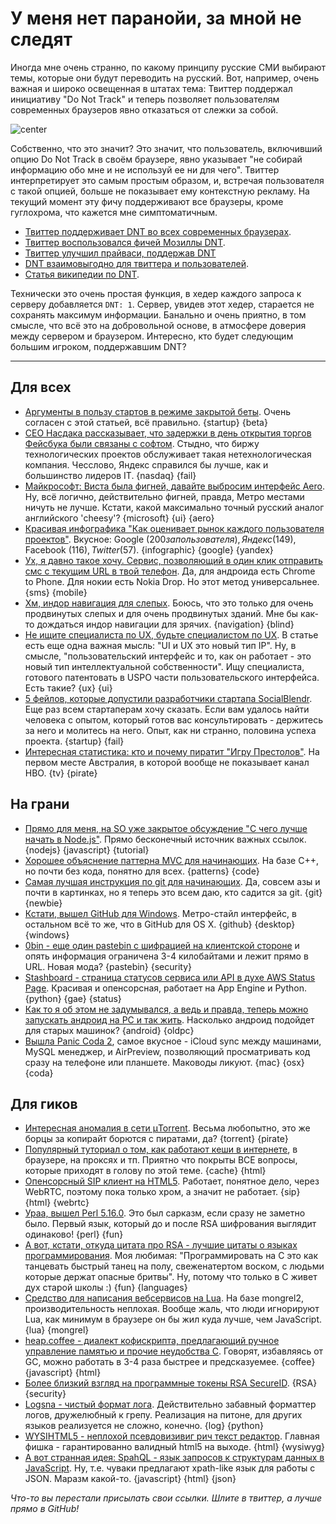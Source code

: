 # У меня нет паранойи, за мной не следят
Иногда мне очень странно, по какому принципу русские СМИ выбирают темы, которые они будут переводить на русский. Вот, например, очень важная и широко освещенная в штатах тема: Твиттер поддержал инициативу "Do Not Track" и теперь позволяет пользователям современных браузеров явно отказаться от слежки за собой.

![center](http://clck.ru/15eUw.jpg)

Собственно, что это значит? Это значит, что пользователь, включивший опцию Do Not Track в своём браузере, явно указывает "не собирай информацию обо мне и не используй ее ни для чего". Твиттер интерпретирует это самым простым образом, и, встречая пользователя с такой опцией, больше не показывает ему контекстную рекламу. На текущий момент эту фичу поддерживают все браузеры, кроме гуглохрома, что кажется мне симптоматичным.

* [Твиттер поддерживает DNT во всех современных браузерах](http://thenextweb.com/twitter/2012/05/17/twitter-will-honor-do-not-track-in-all-supported-browsers-including-ie9-safari-5-1-and-firefox/).
* [Твиттер воспользовался фичей Мозиллы DNT](http://techcrunch.com/2012/05/17/twitter-now-honors-mozillas-do-not-track-feature/).
* [Твиттер улучшил прайваси, поддержав DNT](http://www.webmonkey.com/2012/05/twitter-improves-privacy-options-now-supports-do-not-track/)
* [DNT взаимовыгодно для твиттера и пользователей](http://www.forbes.com/sites/jeffbercovici/2012/05/18/do-not-track-is-a-win-win-for-twitter/).
* [Статья википедии по DNT](http://en.wikipedia.org/wiki/Do_not_track_header).

Технически это очень простая функция, в хедер каждого запроса к серверу добавляется `DNT: 1`. Сервер, увидев этот хедер, старается не сохранять максимум информации. Банально и очень приятно, в том смысле, что всё это на добровольной основе, в атмосфере доверия между сервером и браузером. Интересно, кто будет следующим большим игроком, поддержавшим DNT?

-----

## Для всех
* [Аргументы в пользу стартов в режиме закрытой беты](http://andrewdumont.me/an-argument-for-private-beta). Очень согласен с этой статьей, всё правильно. {startup} {beta}
* [CEO Насдака рассказывает, что задержки в день открытия торгов Фейсбука были связаны с софтом](http://www.bloomberg.com/news/2012-05-20/nasdaq-ceo-says-poor-design-in-ipo-software-delayed-facebook.html). Стыдно, что биржу технологических проектов обслуживает такая нетехнологическая компания. Чесслово, Яндекс справился бы лучше, как и большинство лидеров IT. {nasdaq} {fail}
* [Майкрософт: Виста была фигней, давайте выбросим интерфейс Aero](http://www.extremetech.com/computing/129620-windows-8-kills-off-dated-and-cheesy-aero). Ну, всё логично, действительно фигней, правда, Метро местами ничуть не лучше. Кстати, какой максимально точный русский аналог английского 'cheesy'? {microsoft} {ui} {aero}
* [Красивая инфографика "Как оценивает рынок каждого пользователя проектов"](http://www.technologyreview.com/computing/40431/). Вкусное: Google ($200 за пользователя), Яндекс ($149), Facebook ($116), Twitter ($57). {infographic} {google} {yandex}
* [Ух, я давно такое хочу. Сервис, позволяющий в один клик отправить смс с текущим URL  в твой телефон](http://www.fonearena.com/blog/49994/textme-share-content-from-web-to-mobile-via-sms.html). Да, для андроида есть Chrome to Phone. Для нокии есть Nokia Drop. Но этот метод универсальнее. {sms} {mobile}
* [Хм, индор навигация для слепых](http://www.sciencedaily.com/releases/2012/05/120518132704.htm). Боюсь, что это только для очень продвинутых слепых и для очень продвинутых зданий. Мне бы как-то дождаться индор навигации для зрячих. {navigation} {blind}
* [Не ищите специалиста по UX, будьте специалистом по UX](http://blog.factlink.com/post/23308427848/dont-look-for-a-ux-guy-be-a-ux-guy). В статье есть еще одна важная мысль: "UI и UX это новый тип IP". Ну, в смысле, "пользовательский интерфейс и то, как он работает - это новый тип интеллектуальной собственности". Ищу специалиста, готового патентовать в USPO части пользовательского интерфейса. Есть такие? {ux} {ui}
* [5 фейлов, которые допустили разработчики стартапа SocialBlendr](http://blog.willwashburn.com/post/23430029949/5-things-we-done-wrong). Еще раз всем стартаперам хочу сказать. Если вам удалось найти человека с опытом, который готов вас консультировать - держитесь за него и молитесь на него. Опыт, как ни странно, половина успеха проекта. {startup} {fail}
* [Интересная статистика: кто и почему пиратит "Игру Престолов"](http://torrentfreak.com/whos-pirating-game-of-thrones-and-why-120520/). На первом месте Австралия, в которой вообще не показывает канал HBO. {tv} {pirate}

## На грани
* [Прямо для меня, на SO уже закрытое обсуждение "С чего лучше начать в Node.js"](http://stackoverflow.com/questions/2353818/how-do-i-get-started-with-node-js). Прямо бесконечный источник важных ссылок. {nodejs} {javascript} {tutorial}
* [Хорошее объяснение паттерна MVC для начинающих](http://www.tomdalling.com/blog/software-design/model-view-controller-explained). На базе C++, но почти без кода, понятно для всех. {patterns} {code}
* [Самая лучшая инструкция по git для начинающих](http://rogerdudler.github.com/git-guide/). Да, совсем азы и почти в картинках, но я теперь это всем даю, кто садится за git. {git} {newbie}
* [Кстати, вышел GitHub для Windows](https://github.com/blog/1127-github-for-windows). Метро-стайл интерфейс, в остальном всё то же, что в GitHub для OS X. {github} {desktop} {windows}
* [0bin - еще один pastebin с шифрацией на клиентской стороне](http://0bin.net/) и опять информация ограничена 3-4 килобайтами и лежит прямо в URL. Новая мода? {pastebin} {security}
* [Stashboard - страница статусов сервиса или API в духе AWS Status Page](http://www.stashboard.org/). Красивая и опенсорсная, работает на App Engine и Python. {python} {gae} {status}
* [Как то я об этом не задумывался, а ведь и правда, теперь можно запускать андроид на PC и так жить](http://www.techradar.com/news/software/operating-systems/run-android-on-a-pc-yes-you-can-1080397). Насколько андроид подойдет для старых машинок? {android} {oldpc}
* [Вышла Panic Coda 2](http://panic.com/coda/), самое вкусное - iCloud sync между машинами, MySQL менеджер, и AirPreview, позволяющий просматривать код сразу на телефоне или планшете. Маководы ликуют. {mac} {osx} {coda}

## Для гиков
* [Интересная аномалия в сети μTorrent](http://www.cert.pl/news/5365/langswitch_lang/en). Весьма любопытно, это же борцы за копирайт борются с пиратами, да? {torrent} {pirate}
* [Популярный туториал о том, как работают кеши в интернете](http://www.mnot.net/cache_docs/), в браузере, на проксях и тп. Приятно что покрыты ВСЕ вопросы, которые приходят в голову по этой теме. {cache} {html}
* [Опенсорсный SIP клиент на HTML5](http://code.google.com/p/sipml5/). Работает, понятное дело, через WebRTC, поэтому пока только хром, а значит не работает. {sip} {html} {webrtc}
* [Ураа, вышел Perl 5.16.0](http://www.nntp.perl.org/group/perl.perl5.porters/2012/05/msg186903.html). Это был сарказм, если сразу не заметно было. Первый язык, который до и после RSA шифрования выглядит одинаково! {perl} {fun}
* [А вот, кстати, откуда цитата про RSA - лучшие цитаты о языках программирования](http://www.scriptol.com/programming/quotes.php). Моя любимая: "Программировать на С это как танцевать быстрый танец на полу, свеженатертом воском, с людьми которые держат опасные бритвы". Ну, потому что только в C живет дух старой школы :) {fun} {languages}
* [Средство для написания вебсервисов на Lua](https://github.com/zedshaw/Tir). На базе mongrel2, производительность неплохая. Вообще жаль, что люди игнорируют Lua, как минимум в браузере он бы жил куда лучше, чем JavaScript. {lua} {mongrel}
* [heap.coffee - диалект кофискрипта, предлагающий ручное управление памятью и прочие неудобства C](http://syg.github.com/heap.coffee/). Говорят, избавляясь от GC, можно работать в 3-4 раза быстрее и предсказуемее. {coffee} {javascript} {html}
* [Более близкий взгляд на программные токены RSA SecureID](http://www.sensepost.com/blog/7045.html). {RSA} {security}
* [Logsna - чистый формат лога](http://ruslanspivak.com/2012/05/20/logsna-a-sane-log-output-format/). Действительно забавный форматтер логов, дружелюбный к грепу. Реализация на питоне, для других языков реализуется не сложно, конечно. {log} {python}
* [WYSIHTML5 - неплохой псевдовизивиг рич текст редактор](http://xing.github.com/wysihtml5/). Главная фишка - гарантированно валидный html5 на выходе. {html} {wysiwyg}
* [А вот странная идея: SpahQL - язык запросов к структурам данных в JavaScript](http://angryamoeba.co.uk/spahql-announce/). Ну, т.е. чуваки предлагают xpath-like язык для работы с JSON. Маразм какой-то. {javascript} {html} {json}

*Что-то вы перестали присылать свои ссылки. Шлите в твиттер, а лучше прямо в GitHub!*
